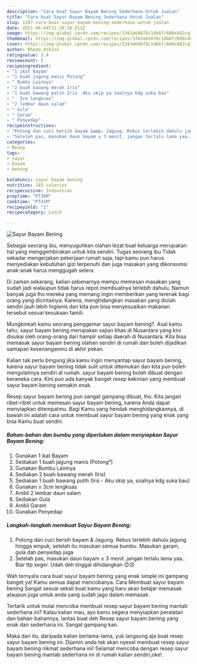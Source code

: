 ```yaml
---
description: "Cara buat Sayur Bayam Bening Sederhana Untuk Jualan"
title: "Cara buat Sayur Bayam Bening Sederhana Untuk Jualan"
slug: 1107-cara-buat-sayur-bayam-bening-sederhana-untuk-jualan
date: 2021-06-04T11:39:10.811Z
image: https://img-global.cpcdn.com/recipes/3343a6d070c1db6f/680x482cq70/sayur-bayam-bening-foto-resep-utama.jpg
thumbnail: https://img-global.cpcdn.com/recipes/3343a6d070c1db6f/680x482cq70/sayur-bayam-bening-foto-resep-utama.jpg
cover: https://img-global.cpcdn.com/recipes/3343a6d070c1db6f/680x482cq70/sayur-bayam-bening-foto-resep-utama.jpg
author: Rhoda Atkins
ratingvalue: 3.4
reviewcount: 5
recipeingredient:
- "1 ikat Bayam"
- "1 buah jagung manis Potong"
- " Bumbu Lainnya"
- "2 buah bawang merah Iris"
- "1 buah bawang putih Iris  Aku skip ya soalnya kdg suka bau"
- "  3cm lengkuas"
- "2 lembar daun salam"
- " Gula"
- " Garam"
- " Penyedap"
recipeinstructions:
- "Potong dan cuci bersih bayam &amp; Jagung. Rebus terlebih dahulu jagung hingga empuk, setelah itu masukan semua bumbu. Masukan garam, gula dan penyedap juga"
- "Setelah pas, masukan daun bayam ± 3 menit. jangan terlalu lama yaa.. Biar ttp seger. Udah deh tinggal dihidangkan 😊😊"
categories:
- Resep
tags:
- sayur
- bayam
- bening

katakunci: sayur bayam bening 
nutrition: 283 calories
recipecuisine: Indonesian
preptime: "PT30M"
cooktime: "PT41M"
recipeyield: "1"
recipecategory: Lunch

---
```



![Sayur Bayam Bening](https://img-global.cpcdn.com/recipes/3343a6d070c1db6f/680x482cq70/sayur-bayam-bening-foto-resep-utama.jpg)

Sebagai seorang ibu, menyuguhkan olahan lezat buat keluarga merupakan hal yang menggembirakan untuk kita sendiri. Tugas seorang ibu Tidak sekadar mengerjakan pekerjaan rumah saja, tapi kamu pun harus menyediakan kebutuhan gizi terpenuhi dan juga masakan yang dikonsumsi anak-anak harus menggugah selera.

Di zaman  sekarang, kalian sebenarnya mampu memesan masakan yang sudah jadi walaupun tidak harus repot membuatnya terlebih dahulu. Namun banyak juga lho mereka yang memang ingin memberikan yang terenak bagi orang yang dicintainya. Karena, menghidangkan masakan yang diolah sendiri jauh lebih higienis dan kita pun bisa menyesuaikan makanan tersebut sesuai kesukaan famili. 



Mungkinkah kamu seorang penggemar sayur bayam bening?. Asal kamu tahu, sayur bayam bening merupakan sajian khas di Nusantara yang kini disukai oleh orang-orang dari hampir setiap daerah di Nusantara. Kita bisa memasak sayur bayam bening olahan sendiri di rumah dan boleh dijadikan santapan kesenanganmu di akhir pekan.

Kalian tak perlu bingung jika kamu ingin menyantap sayur bayam bening, karena sayur bayam bening tidak sulit untuk ditemukan dan kita pun boleh mengolahnya sendiri di rumah. sayur bayam bening boleh dibuat dengan beraneka cara. Kini pun ada banyak banget resep kekinian yang membuat sayur bayam bening semakin enak.

Resep sayur bayam bening pun sangat gampang dibuat, lho. Kita jangan ribet-ribet untuk memesan sayur bayam bening, karena Anda dapat menyiapkan ditempatmu. Bagi Kamu yang hendak menghidangkannya, di bawah ini adalah cara untuk membuat sayur bayam bening yang enak yang bisa Kamu buat sendiri.

<!--inarticleads1-->

##### Bahan-bahan dan bumbu yang diperlukan dalam menyiapkan Sayur Bayam Bening:

1. Gunakan 1 ikat Bayam
1. Sediakan 1 buah jagung manis (Potong²)
1. Gunakan  Bumbu Lainnya
1. Sediakan 2 buah bawang merah (Iris)
1. Sediakan 1 buah bawang putih (Iris - Aku skip ya, soalnya kdg suka bau)
1. Gunakan  ± 3cm lengkuas
1. Ambil 2 lembar daun salam
1. Sediakan  Gula
1. Ambil  Garam
1. Gunakan  Penyedap




<!--inarticleads2-->

##### Langkah-langkah membuat Sayur Bayam Bening:

1. Potong dan cuci bersih bayam &amp; Jagung. Rebus terlebih dahulu jagung hingga empuk, setelah itu masukan semua bumbu. Masukan garam, gula dan penyedap juga
1. Setelah pas, masukan daun bayam ± 3 menit. jangan terlalu lama yaa.. Biar ttp seger. Udah deh tinggal dihidangkan 😊😊




Wah ternyata cara buat sayur bayam bening yang enak simple ini gampang banget ya! Kamu semua dapat mencobanya. Cara Membuat sayur bayam bening Sangat sesuai sekali buat kamu yang baru akan belajar memasak ataupun juga untuk anda yang sudah jago dalam memasak.

Tertarik untuk mulai mencoba membuat resep sayur bayam bening mantab sederhana ini? Kalau kalian mau, ayo kamu segera menyiapkan peralatan dan bahan-bahannya, lantas buat deh Resep sayur bayam bening yang enak dan sederhana ini. Sangat gampang kan. 

Maka dari itu, daripada kalian berlama-lama, yuk langsung aja buat resep sayur bayam bening ini. Dijamin anda tak akan nyesel membuat resep sayur bayam bening nikmat sederhana ini! Selamat mencoba dengan resep sayur bayam bening mantab sederhana ini di rumah kalian sendiri,oke!.

